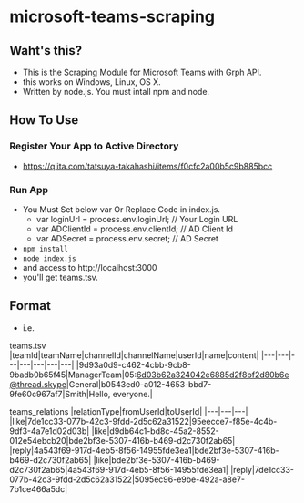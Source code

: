 # microsoft-teams-scraping
## Waht's this?
- This is the Scraping Module for Microsoft Teams with Grph API.
- this works on Windows, Linux, OS X.
- Written by node.js. You must intall npm and node.

## How To Use
### Register Your App to Active Directory
- https://qiita.com/tatsuya-takahashi/items/f0cfc2a00b5c9b885bcc

### Run App
- You Must Set below var Or Replace Code in index.js.  
  - var loginUrl = process.env.loginUrl;  // Your Login URL
  - var ADClientId = process.env.clientId;  // AD Client Id
  - var ADSecret = process.env.secret;  // AD Secret
- `npm install`
- `node index.js`
- and access to http://localhost:3000
- you'll get teams.tsv.

## Format
- i.e.  

teams.tsv
|teamId|teamName|channelId|channelName|userId|name|content|
|---|---|---|---|---|---|---|
|9d93a0d9-c462-4cbb-9cb8-9badb0b65f45|ManagerTeam|05:6d03b62a324042e6885d2f8bf2d80b6e@thread.skype|General|b0543ed0-a012-4653-bbd7-9fe60c967af7|Smith|Hello, everyone.|

teams_relations
|relationType|fromUserId|toUserId|
|---|---|---|
|like|7de1cc33-077b-42c3-9fdd-2d5c62a31522|95eecce7-f85e-4c4b-9df3-4a7e1d02d03b|
|like|d9db64c1-bd8c-45a2-8552-012e54ebcb20|bde2bf3e-5307-416b-b469-d2c730f2ab65|
|reply|4a543f69-917d-4eb5-8f56-14955fde3ea1|bde2bf3e-5307-416b-b469-d2c730f2ab65|
|like|bde2bf3e-5307-416b-b469-d2c730f2ab65|4a543f69-917d-4eb5-8f56-14955fde3ea1|
|reply|7de1cc33-077b-42c3-9fdd-2d5c62a31522|5095ec96-e9be-492a-a8e7-7b1ce466a5dc|
